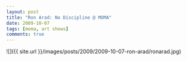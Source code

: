 ```yaml
---
layout: post
title: "Ron Arad: No Discipline @ MOMA"
date: 2009-10-07
tags: [moma, art shows]
comments: true
---
```

![]({{ site.url }}/images/posts/2009/2009-10-07-ron-arad/ronarad.jpg)

